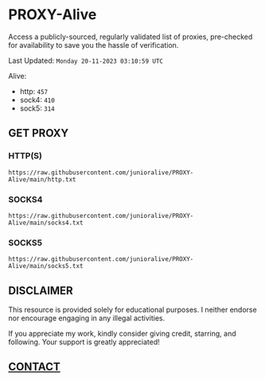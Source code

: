 # PROXY-Alive

Access a publicly-sourced, regularly validated list of proxies, pre-checked for availability to save you the hassle of verification.

Last Updated: `Monday 20-11-2023 03:10:59 UTC`

Alive:
- http: `457`
- sock4: `410`
- sock5: `314` 

## GET PROXY

### HTTP(S)

```https://raw.githubusercontent.com/junioralive/PROXY-Alive/main/http.txt```

### SOCKS4

```https://raw.githubusercontent.com/junioralive/PROXY-Alive/main/socks4.txt```

### SOCKS5

```https://raw.githubusercontent.com/junioralive/PROXY-Alive/main/socks5.txt```

## DISCLAIMER

This resource is provided solely for educational purposes. I neither endorse nor encourage engaging in any illegal activities.

If you appreciate my work, kindly consider giving credit, starring, and following. Your support is greatly appreciated! 

## [CONTACT](https://t.me/TheJuniorAlive)
